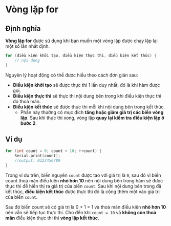 # Vòng lặp for

## Định nghĩa

**Vòng lặp for** được sử dụng khi bạn muốn một vòng lặp được chạy lặp lại một số lần nhất định.

```cpp
for (điều kiện khởi tạo, điều kiện thực thi, điều kiện kết thúc) {
    // nội dung
}
```

Nguyên lý hoạt động có thể được hiểu theo cách đơn giản sau:

* **Điều kiện khởi tạo** sẽ được thực thi 1 lần duy nhất, đó là khi hàm được gọi.
* **Điều kiện thực thi** sẽ thực thi nội dung bên trong khi điều kiện thực thi đó thoả mãn.&#x20;
* **Điều kiện kết thúc** sẽ được thực thi mỗi khi nội dung bên trong kết thúc.
  * Phần này thường có mục đích **tăng hoặc giảm giá trị các biến vòng lặp**. Sau khi thực thi xong, vòng lặp **quay lại kiểm tra điều kiện lặp ở bước 2**.

## Ví dụ

```cpp
for (int count = 0; count < 10; ++count) {
    Serial.print(count);
    //output: 0123456789
}
```

Trong ví dụ trên, biến nguyên `count` được tạo với giá trị là `0`, sau đó vì biến count thoả mãn điều kiện **nhỏ hơn 10** nên nội dung bên trong hàm sẽ được thực thi để hiển thị ra giá trị của biến `count`. Sau khi nội dung bên trong đã kết thúc, **điều kiện kết thúc** được thực thi đó là cộng thêm một vào giá trị của biến `count`.&#x20;

Sau đó biến count sẽ có giá trị là 0 + 1 = 1 và thoả mãn điều kiện **nhỏ hơn 10** nên vẫn sẽ tiếp tục thực thi. Cho đến khi `count = 10` và **không còn thoả mãn** điều kiện thực thi thì **vòng lặp kết thúc**.&#x20;
